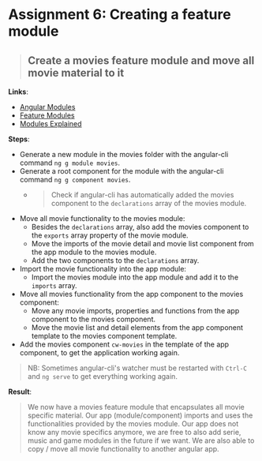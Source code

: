 Assignment 6: Creating a feature module
==============================================

> ## Create a movies feature module and move all movie material to it 

**Links**:
- [Angular Modules](https://angular.io/docs/ts/latest/guide/ngmodule.html)
- [Feature Modules](https://angular-2-training-book.rangle.io/handout/modules/feature-modules.html)
- [Modules Explained](http://blog.angular-university.io/angular2-ngmodule/)

**Steps**:
- Generate a new module in the movies folder with the angular-cli command `ng g module movies`.
- Generate a root component for the module with the angular-cli command `ng g component movies`.
  - > Check if angular-cli has automatically added the movies component to the `declarations` array of the movies module.
- Move all movie functionality to the movies module:
  - Besides the `declarations` array, also add the movies component to the `exports` array property of the movie module.
  - Move the imports of the movie detail and movie list component from the app module to the movies module.
  - Add the two components to the `declarations` array.
- Import the movie functionality into the app module:
  - Import the movies module into the app module and add it to the `imports` array.
- Move all movies functionality from the app component to the movies component:
  - Move any movie imports, properties and functions from the app component to the movies component.
  - Move the movie list and detail elements from the app component template to the movies component template.
- Add the movies component `cw-movies` in the template of the app component, to get the application working again.
> NB: Sometimes angular-cli's watcher must be restarted with `Ctrl-C` and `ng serve` to get everything working again.

**Result**:
> We now have a movies feature module that encapsulates all movie specific material.
> Our app (module/component) imports and uses the functionalities provided by the movies module.
> Our app does not know any movie specifics anymore, we are free to also add serie, music and game modules in the future if we want. We are also able to copy / move all movie functionality to another angular app.
